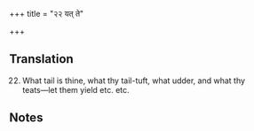 +++
title = "२२ यत् ते"

+++
## Translation
22. What tail is thine, what thy tail-tuft, what udder, and what thy  
teats—let them yield etc. etc.

## Notes

